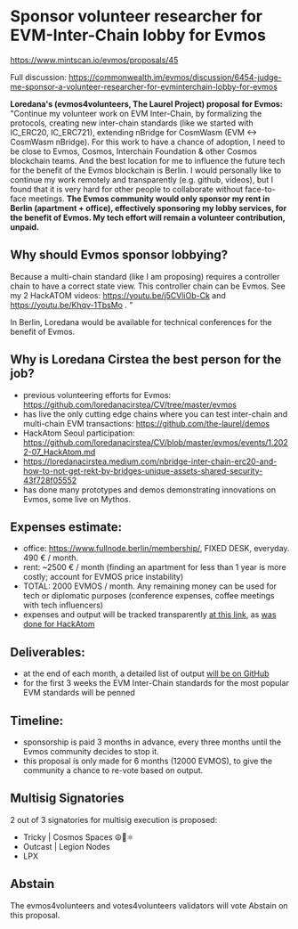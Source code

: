 # Sponsor volunteer researcher for EVM-Inter-Chain lobby for Evmos

https://www.mintscan.io/evmos/proposals/45

Full discussion:
https://commonwealth.im/evmos/discussion/6454-judge-me-sponsor-a-volunteer-researcher-for-evminterchain-lobby-for-evmos

**Loredana's (evmos4volunteers, The Laurel Project) proposal for Evmos:**
"Continue my volunteer work on EVM Inter-Chain, by formalizing the protocols, creating new inter-chain standards (like we started with IC_ERC20, IC_ERC721), extending nBridge for CosmWasm (EVM <-> CosmWasm nBridge).
For this work to have a chance of adoption, I need to be close to Evmos, Cosmos, Interchain Foundation & other Cosmos blockchain teams. And the best location for me to influence the future tech for the benefit of the Evmos blockchain is Berlin. I would personally like to continue my work remotely and transparently (e.g. github, videos), but I found that it is very hard for other people to collaborate without face-to-face meetings.
**The Evmos community would only sponsor my rent in Berlin (apartment + office), effectively sponsoring my lobby services, for the benefit of Evmos. My tech effort will remain a volunteer contribution, unpaid.**

## Why should Evmos sponsor lobbying?
Because a multi-chain standard (like I am proposing) requires a controller chain to have a correct state view. This controller chain can be Evmos. See my 2 HackATOM videos: https://youtu.be/j5CVliOb-Ck and https://youtu.be/Khqv-1TbsMo .
"

In Berlin, Loredana would be available for technical conferences for the benefit of Evmos.

## Why is Loredana Cirstea the best person for the job?
* previous volunteering efforts for Evmos: https://github.com/loredanacirstea/CV/tree/master/evmos
* has live the only cutting edge chains where you can test inter-chain and multi-chain EVM transactions: https://github.com/the-laurel/demos
* HackAtom Seoul participation: https://github.com/loredanacirstea/CV/blob/master/evmos/events/1.2022-07_HackAtom.md
* https://loredanacirstea.medium.com/nbridge-inter-chain-erc20-and-how-to-not-get-rekt-by-bridges-unique-assets-shared-security-43f728f05552
* has done many prototypes and demos demonstrating innovations on Evmos, some live on Mythos.

## Expenses estimate:
- office: https://www.fullnode.berlin/membership/, FIXED DESK, everyday. 490 € / month.
- rent: ~2500 € / month (finding an apartment for less than 1 year is more costly; account for EVMOS price instability)
- TOTAL: 2000 EVMOS / month. Any remaining money can be used for tech or diplomatic purposes (conference expenses, coffee meetings with tech influencers)
- expenses and output will be tracked transparently [at this link](https://github.com/loredanacirstea/CV/blob/master/evmos/events/2.2022_08_EvmosCommunityLobbySponsorship.md), as [was done for HackAtom](https://github.com/loredanacirstea/CV/blob/master/evmos/events/1.2022-07_HackAtom.md#expenses)

## Deliverables:
- at the end of each month, a detailed list of output [will be on GitHub](https://github.com/loredanacirstea/CV/blob/master/evmos/events/2.2022_08_EvmosCommunityLobbySponsorship.md)
- for the first 3 weeks the EVM Inter-Chain standards for the most popular EVM standards will be penned

## Timeline:
- sponsorship is paid 3 months in advance, every three months until the Evmos community decides to stop it.
- this proposal is only made for 6 months (12000 EVMOS), to give the community a chance to re-vote based on output.

## Multisig Signatories
2 out of 3 signatories for multisig execution is proposed:
- Tricky | Cosmos Spaces ☮💜⚛ 
- Outcast | Legion Nodes
- LPX 

## Abstain
The evmos4volunteers and votes4volunteers validators will vote Abstain on this proposal.
